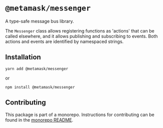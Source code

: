 # `@metamask/messenger`

A type-safe message bus library.

The `Messenger` class allows registering functions as 'actions' that can be called elsewhere, and it allows publishing and subscribing to events. Both actions and events are identified by namespaced strings.

## Installation

`yarn add @metamask/messenger`

or

`npm install @metamask/messenger`

## Contributing

This package is part of a monorepo. Instructions for contributing can be found in the [monorepo README](https://github.com/MetaMask/core#readme).
